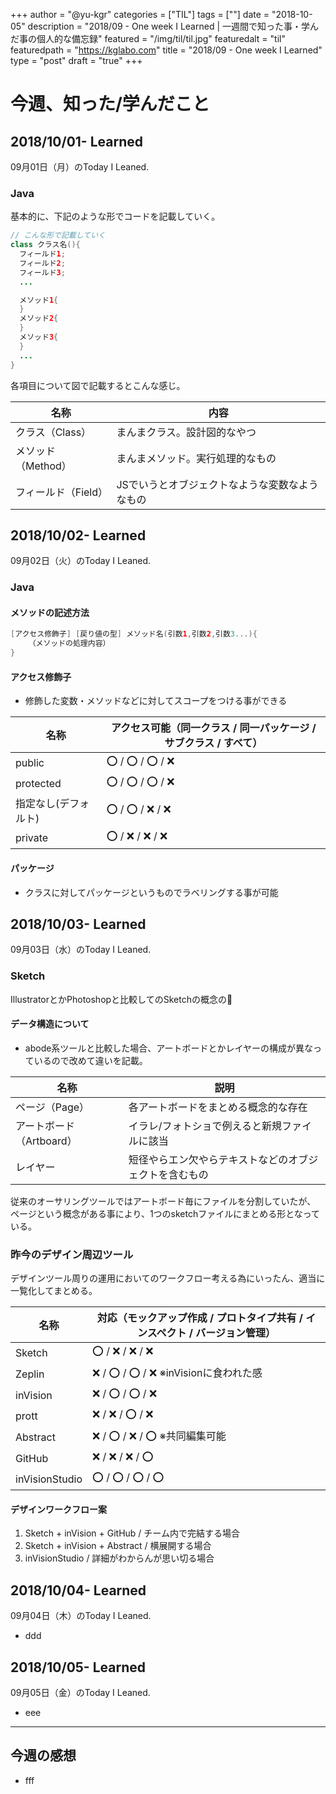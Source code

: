 +++
author = "@yu-kgr"
categories = ["TIL"]
tags = [""]
date = "2018-10-05"
description = "2018/09 - One week I Learned | 一週間で知った事・学んだ事の個人的な備忘録"
featured = "/img/til/til.jpg"
featuredalt = "til"
featuredpath = "https://kglabo.com"
title = "2018/09 - One week I Learned"
type = "post"
draft = "true"
+++

# 今週、知った/学んだこと

## 2018/10/01- Learned

09月01日（月）のToday I Leaned.

### Java

基本的に、下記のような形でコードを記載していく。

```java
// こんな形で記載していく
class クラス名(){
  フィールド1;
  フィールド2;
  フィールド3;
  ...

  メソッド1{
  }
  メソッド2{
  }
  メソッド3{
  }
  ...
}
```
各項目について図で記載するとこんな感じ。

| 名称 | 内容 |
|---|---|
| クラス（Class） | まんまクラス。設計図的なやつ |
| メソッド（Method） | まんまメソッド。実行処理的なもの |
| フィールド（Field） | JSでいうとオブジェクトなような変数なようなもの |

## 2018/10/02- Learned

09月02日（火）のToday I Leaned.

### Java

#### メソッドの記述方法

```java
[アクセス修飾子] [戻り値の型] メソッド名(引数1,引数2,引数3...){
	（メソッドの処理内容）
}
```

#### アクセス修飾子

- 修飾した変数・メソッドなどに対してスコープをつける事ができる

| 名称 | アクセス可能（同一クラス / 同一パッケージ / サブクラス / すべて）|
|---|---|
| public | ⭕ / ⭕ / ⭕ / ❌ | 
| protected | ⭕ / ⭕ / ⭕ / ❌ |
| 指定なし(デフォルト) | ⭕ / ⭕ / ❌ / ❌ |
| private | ⭕ / ❌ / ❌ / ❌ |

#### パッケージ

- クラスに対してパッケージというものでラベリングする事が可能

## 2018/10/03- Learned

09月03日（水）のToday I Leaned.

### Sketch

IllustratorとかPhotoshopと比較してのSketchの概念の📝

#### データ構造について

- abode系ツールと比較した場合、アートボードとかレイヤーの構成が異なっているので改めて違いを記載。

| 名称 | 説明 |
|---|---|
| ページ（Page）| 各アートボードをまとめる概念的な存在 |
| アートボード（Artboard）| イラレ/フォトショで例えると新規ファイルに該当 |
| レイヤー | 短径やらエン欠やらテキストなどのオブジェクトを含むもの |

従来のオーサリングツールではアートボード毎にファイルを分割していたが、  
ページという概念がある事により、1つのsketchファイルにまとめる形となっている。

### 昨今のデザイン周辺ツール

デザインツール周りの運用においてのワークフロー考える為にいったん、適当に一覧化してまとめる。

| 名称 | 対応（モックアップ作成 / プロトタイプ共有 / インスペクト / バージョン管理） |
|---|---|
| Sketch | ⭕ / ❌ / ❌ / ❌ |
| Zeplin | ❌ / ⭕ / ⭕ / ❌ ※inVisionに食われた感 |
| inVision | ❌ / ⭕ / ⭕ / ❌ |
| prott | ❌ / ❌ / ⭕ / ❌ |
| Abstract | ❌ / ⭕ / ❌ / ⭕ ※共同編集可能 |
| GitHub | ❌ / ❌ / ❌ / ⭕ |
| inVisionStudio | ⭕ / ⭕ / ⭕ / ⭕ |

#### デザインワークフロー案

1. Sketch + inVision + GitHub / チーム内で完結する場合
2. Sketch + inVision + Abstract / 横展開する場合
3. inVisionStudio / 詳細がわからんが思い切る場合

## 2018/10/04- Learned

09月04日（木）のToday I Leaned.

- ddd

## 2018/10/05- Learned

09月05日（金）のToday I Leaned.

- eee

---

## 今週の感想

- fff
